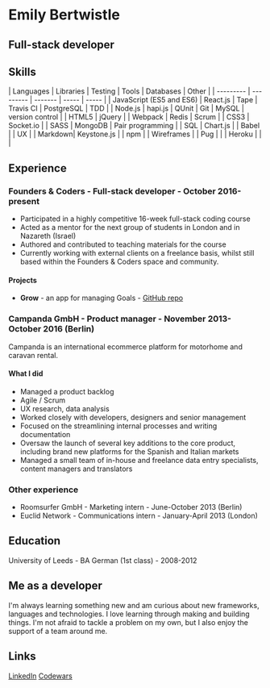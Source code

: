 # Emily Bertwistle
## Full-stack developer
## Skills
| Languages | Libraries | Testing | Tools | Databases | Other |
| --------- | --------- | ------- | ----- | ----- |
| JavaScript (ES5 and ES6) | React.js | Tape | Travis CI |  PostgreSQL | TDD |
| Node.js | hapi.js | QUnit | Git | MySQL | version control |
| HTML5   | jQuery | | Webpack | Redis | Scrum |
| CSS3    | Socket.io | | SASS | MongoDB | Pair programming |
| SQL     | Chart.js | | Babel | | UX |
| Markdown| Keystone.js | | npm | | Wireframes |
| Pug     |  | | Heroku | | |

## Experience

### Founders & Coders - Full-stack developer - October 2016-present
* Participated in a highly competitive 16-week full-stack coding course
* Acted as a mentor for the next group of students in London and in Nazareth (Israel)
* Authored and contributed to teaching materials for the course
* Currently working with external clients on a freelance basis, whilst still based within the Founders & Coders space and community.
#### Projects
* **Grow**  - an app for managing Goals - [GitHub repo](https://github.com/CYPIAPT-LNDSE/goals-app)

### Campanda GmbH - Product manager - November 2013-October 2016 (Berlin)
Campanda is an international ecommerce platform for motorhome and caravan rental.
#### What I did
* Managed a product backlog
* Agile / Scrum
* UX research, data analysis
* Worked closely with developers, designers and senior management
* Focused on the streamlining internal processes and writing documentation
* Oversaw the launch of several key additions to the core product, including brand new platforms for the Spanish and Italian markets
* Managed a small team of in-house and freelance data entry specialists, content managers and translators

### Other experience
* Roomsurfer GmbH - Marketing intern - June-October 2013 (Berlin)
* Euclid Network - Communications intern - January-April 2013 (London)

## Education
University of Leeds - BA German (1st class) - 2008-2012

## Me as a developer
I'm always learning something new and am curious about new frameworks, languages and technologies. I love learning through making and building things. I'm not afraid to tackle a problem on my own, but I also enjoy the support of a team around me.

## Links
[LinkedIn](https://www.linkedin.com/in/bertwe/)
[Codewars](https://www.codewars.com/users/limeyb7)
